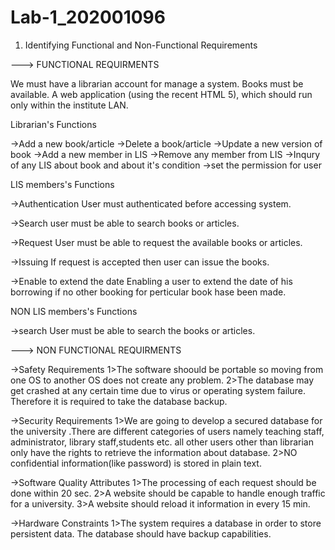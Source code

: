 # Lab-1_202001096

1)  Identifying Functional and Non-Functional Requirements

---> FUNCTIONAL REQUIRMENTS 

We must have a librarian account for manage a system.
Books must be available.
A web application (using the recent HTML 5), which should run only within the institute LAN.

Librarian's Functions

->Add a new book/article
->Delete a book/article
->Update a new version of book
->Add a new member in LIS
->Remove any member from LIS
->Inqury of any LIS about book and about it's condition
->set the permission for user


LIS members's Functions

->Authentication 
  User must authenticated before accessing system.

->Search
  user must be able to search books or articles.
  
->Request
  User must be able to request the available books or articles.
  
->Issuing
  If request is accepted then user can issue the books.

->Enable to extend the date
  Enabling a user to extend the date of his borrowing if no other booking for perticular book hase been made.
 
NON LIS members's Functions

->search
  User must be able to search the books or articles.
  


---> NON FUNCTIONAL REQUIRMENTS

->Safety Requirements
  1>The software shoould be portable so moving from one OS to another OS does not create any problem.
  2>The database may get crashed at any certain time due to virus or operating system failure. Therefore it is required to take the database backup.
  
->Security Requirements
  1>We are going to develop a secured database for the university .There are different categories of users namely teaching staff, administrator, library staff,students     etc. all other users other than librarian only have the rights to retrieve the information about database.
  2>NO confidential information(like password) is stored in plain text.
  
->Software Quality Attributes
  1>The processing of each request should be done within 20 sec.
  2>A website should be capable to handle enough traffic for a university.
  3>A website should reload it information in every 15 min. 
 
->Hardware Constraints
  1>The system requires a database in order to store persistent data. The database should have backup capabilities.
  
  
  

